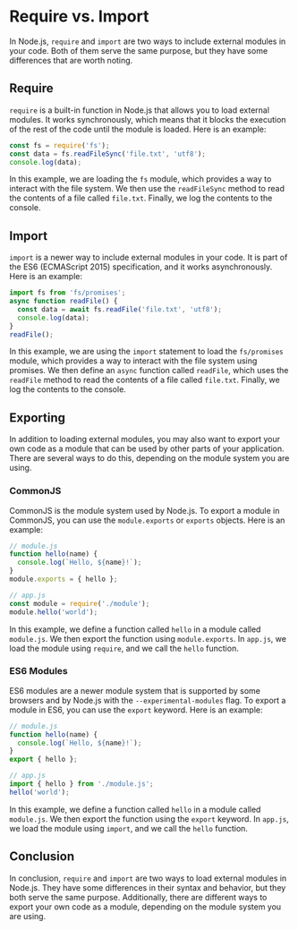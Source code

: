 # Require vs. Import

In Node.js, `require` and `import` are two ways to include external modules in your code. Both of them serve the same purpose, but they have some differences that are worth noting.

## Require

`require` is a built-in function in Node.js that allows you to load external modules. It works synchronously, which means that it blocks the execution of the rest of the code until the module is loaded. Here is an example:

```jsx
const fs = require('fs');
const data = fs.readFileSync('file.txt', 'utf8');
console.log(data);

```

In this example, we are loading the `fs` module, which provides a way to interact with the file system. We then use the `readFileSync` method to read the contents of a file called `file.txt`. Finally, we log the contents to the console.

## Import

`import` is a newer way to include external modules in your code. It is part of the ES6 (ECMAScript 2015) specification, and it works asynchronously. Here is an example:

```jsx
import fs from 'fs/promises';
async function readFile() {
  const data = await fs.readFile('file.txt', 'utf8');
  console.log(data);
}
readFile();

```

In this example, we are using the `import` statement to load the `fs/promises` module, which provides a way to interact with the file system using promises. We then define an `async` function called `readFile`, which uses the `readFile` method to read the contents of a file called `file.txt`. Finally, we log the contents to the console.

## Exporting

In addition to loading external modules, you may also want to export your own code as a module that can be used by other parts of your application. There are several ways to do this, depending on the module system you are using.

### CommonJS

CommonJS is the module system used by Node.js. To export a module in CommonJS, you can use the `module.exports` or `exports` objects. Here is an example:

```jsx
// module.js
function hello(name) {
  console.log(`Hello, ${name}!`);
}
module.exports = { hello };

// app.js
const module = require('./module');
module.hello('world');

```

In this example, we define a function called `hello` in a module called `module.js`. We then export the function using `module.exports`. In `app.js`, we load the module using `require`, and we call the `hello` function.

### ES6 Modules

ES6 modules are a newer module system that is supported by some browsers and by Node.js with the `--experimental-modules` flag. To export a module in ES6, you can use the `export` keyword. Here is an example:

```jsx
// module.js
function hello(name) {
  console.log(`Hello, ${name}!`);
}
export { hello };

// app.js
import { hello } from './module.js';
hello('world');

```

In this example, we define a function called `hello` in a module called `module.js`. We then export the function using the `export` keyword. In `app.js`, we load the module using `import`, and we call the `hello` function.

## Conclusion

In conclusion, `require` and `import` are two ways to load external modules in Node.js. They have some differences in their syntax and behavior, but they both serve the same purpose. Additionally, there are different ways to export your own code as a module, depending on the module system you are using.
